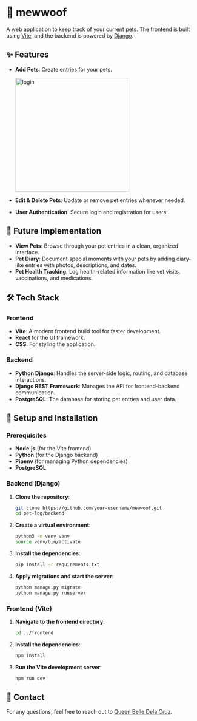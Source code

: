 # 🐾 mewwoof

A web application to keep track of your current pets. The frontend is built using [Vite](https://vitejs.dev/), and the backend is powered by [Django](https://www.djangoproject.com/).

## ✨ Features

- **Add Pets**: Create entries for your pets.
  
  <img src="https://github.com/user-attachments/assets/b7314d39-9e79-43a6-a666-67638ba78778" alt="login" width="300"/>

- **Edit & Delete Pets**: Update or remove pet entries whenever needed.
- **User Authentication**: Secure login and registration for users.

## 🚀 Future Implementation

- **View Pets**: Browse through your pet entries in a clean, organized interface.
- **Pet Diary**: Document special moments with your pets by adding diary-like entries with photos, descriptions, and dates.
- **Pet Health Tracking**: Log health-related information like vet visits, vaccinations, and medications.

## 🛠 Tech Stack

### Frontend
- **Vite**: A modern frontend build tool for faster development.
- **React** for the UI framework.
- **CSS**: For styling the application.

### Backend
- **Python Django**: Handles the server-side logic, routing, and database interactions.
- **Django REST Framework**: Manages the API for frontend-backend communication.
- **PostgreSQL**: The database for storing pet entries and user data.

## 🚀 Setup and Installation

### Prerequisites

- **Node.js** (for the Vite frontend)
- **Python** (for the Django backend)
- **Pipenv** (for managing Python dependencies)
- **PostgreSQL**

### Backend (Django)

1. **Clone the repository**:
    ```bash
    git clone https://github.com/your-username/mewwoof.git
    cd pet-log/backend
    ```

2. **Create a virtual environment**:
    ```bash
    python3 -m venv venv
    source venv/bin/activate
    ```

3. **Install the dependencies**:
    ```bash
    pip install -r requirements.txt
    ```

4. **Apply migrations and start the server**:
    ```bash
    python manage.py migrate
    python manage.py runserver
    ```

### Frontend (Vite)

1. **Navigate to the frontend directory**:
    ```bash
    cd ../frontend
    ```

2. **Install the dependencies**:
    ```bash
    npm install
    ```

3. **Run the Vite development server**:
    ```bash
    npm run dev
    ```

## 📧 Contact

For any questions, feel free to reach out to [Queen Belle Dela Cruz](mailto:cubeydice@gmail.com).
